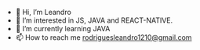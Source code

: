 - 👋 Hi, I’m Leandro
- 👀 I’m interested in JS, JAVA and REACT-NATIVE. 
- 🌱 I’m currently learning JAVA
- 📫 How to reach me rodriguesleandro1210@gmail.com

<!---
Leandro1210/Leandro1210 is a ✨ special ✨ repository because its `README.md` (this file) appears on your GitHub profile.
You can click the Preview link to take a look at your changes.
--->
